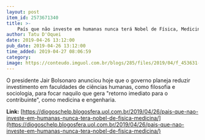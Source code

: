 ```yaml
---
layout: post
item_id: 2573671340
title: >-
    País que não investe em humanas nunca terá Nobel de Física, Medicina...
author: Tatu D'Oquei
date: 2019-04-26 13:12:00
pub_date: 2019-04-26 13:12:00
time_added: 2019-04-27 08:06:59
category: 
image: https://conteudo.imguol.com.br/blogs/285/files/2019/04/f_453631-615x300.jpg
---
```


O presidente Jair Bolsonaro anunciou hoje que o governo planeja reduzir investimento em faculdades de ciências humanas, como filosofia e sociologia, para focar naquilo que gera "retorno imediato para o contribuinte", como medicina e engenharia.

**Link:** [https://diogoschelp.blogosfera.uol.com.br/2019/04/26/pais-que-nao-investe-em-humanas-nunca-tera-nobel-de-fisica-medicina/](https://diogoschelp.blogosfera.uol.com.br/2019/04/26/pais-que-nao-investe-em-humanas-nunca-tera-nobel-de-fisica-medicina/)

